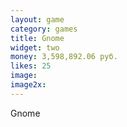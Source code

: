 ```yaml
---
layout: game
category: games
title: Gnome
widget: two
money: 3,598,892.06 руб.
likes: 25
image: 
image2x: 
---
```


Gnome
